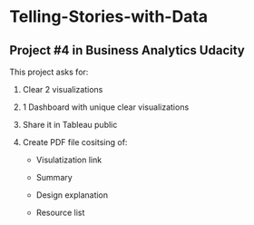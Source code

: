 # Telling-Stories-with-Data
## Project #4 in Business Analytics Udacity

This project asks for:

1. Clear 2 visualizations

2. 1 Dashboard with unique clear visualizations 

3. Share it in Tableau public

4. Create PDF file cositsing of:

    * Visulatization link
    
    * Summary
    
    * Design explanation
    
    * Resource list
    
    
